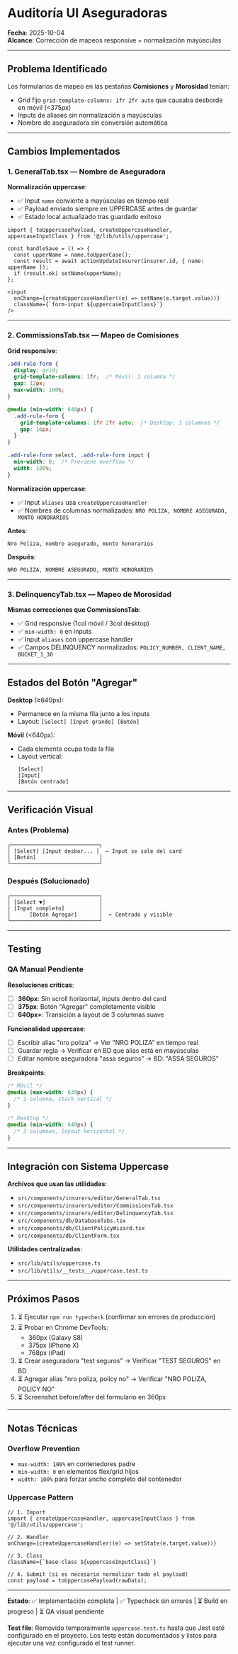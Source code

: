 # Auditoría UI Aseguradoras

**Fecha**: 2025-10-04  
**Alcance**: Corrección de mapeos responsive + normalización mayúsculas

---

## Problema Identificado

Los formularios de mapeo en las pestañas **Comisiones** y **Morosidad** tenían:
- Grid fijo `grid-template-columns: 1fr 2fr auto` que causaba desborde en móvil (<375px)
- Inputs de aliases sin normalización a mayúsculas
- Nombre de aseguradora sin conversión automática

---

## Cambios Implementados

### 1. **GeneralTab.tsx** — Nombre de Aseguradora

**Normalización uppercase**:
- ✅ Input `name` convierte a mayúsculas en tiempo real
- ✅ Payload enviado siempre en UPPERCASE antes de guardar
- ✅ Estado local actualizado tras guardado exitoso

```tsx
import { toUppercasePayload, createUppercaseHandler, uppercaseInputClass } from '@/lib/utils/uppercase';

const handleSave = () => {
  const upperName = name.toUpperCase();
  const result = await actionUpdateInsurer(insurer.id, { name: upperName });
  if (result.ok) setName(upperName);
};

<input
  onChange={createUppercaseHandler((e) => setName(e.target.value))}
  className={`form-input ${uppercaseInputClass}`}
/>
```

---

### 2. **CommissionsTab.tsx** — Mapeo de Comisiones

**Grid responsive**:
```css
.add-rule-form {
  display: grid;
  grid-template-columns: 1fr;  /* Móvil: 1 columna */
  gap: 12px;
  max-width: 100%;
}

@media (min-width: 640px) {
  .add-rule-form {
    grid-template-columns: 1fr 2fr auto;  /* Desktop: 3 columnas */
    gap: 16px;
  }
}

.add-rule-form select, .add-rule-form input {
  min-width: 0;  /* Previene overflow */
  width: 100%;
}
```

**Normalización uppercase**:
- ✅ Input `aliases` usa `createUppercaseHandler`
- ✅ Nombres de columnas normalizados: `NRO POLIZA, NOMBRE ASEGURADO, MONTO HONORARIOS`

**Antes**:
```
Nro Poliza, nombre asegurado, monto honorarios
```

**Después**:
```
NRO POLIZA, NOMBRE ASEGURADO, MONTO HONORARIOS
```

---

### 3. **DelinquencyTab.tsx** — Mapeo de Morosidad

**Mismas correcciones que CommissionsTab**:
- ✅ Grid responsive (1col móvil / 3col desktop)
- ✅ `min-width: 0` en inputs
- ✅ Input `aliases` con uppercase handler
- ✅ Campos DELINQUENCY normalizados: `POLICY_NUMBER, CLIENT_NAME, BUCKET_1_30`

---

## Estados del Botón "Agregar"

**Desktop** (≥640px):
- Permanece en la misma fila junto a los inputs
- Layout: `[Select] [Input grande] [Botón]`

**Móvil** (<640px):
- Cada elemento ocupa toda la fila
- Layout vertical:
  ```
  [Select]
  [Input]
  [Botón centrado]
  ```

---

## Verificación Visual

### Antes (Problema)
```
┌────────────────────────────┐
│ [Select] [Input desbor... │  ← Input se sale del card
│ [Botón]                    │
└────────────────────────────┘
```

### Después (Solucionado)
```
┌────────────────────────────┐
│ [Select ▼]                 │
│ [Input completo]           │
│      [Botón Agregar]       │  ← Centrado y visible
└────────────────────────────┘
```

---

## Testing

### QA Manual Pendiente

**Resoluciones críticas**:
- [ ] **360px**: Sin scroll horizontal, inputs dentro del card
- [ ] **375px**: Botón "Agregar" completamente visible
- [ ] **640px+**: Transición a layout de 3 columnas suave

**Funcionalidad uppercase**:
- [ ] Escribir alias "nro poliza" → Ver "NRO POLIZA" en tiempo real
- [ ] Guardar regla → Verificar en BD que alias está en mayúsculas
- [ ] Editar nombre aseguradora "assa seguros" → BD: "ASSA SEGUROS"

**Breakpoints**:
```css
/* Móvil */
@media (max-width: 639px) {
  /* 1 columna, stack vertical */
}

/* Desktop */
@media (min-width: 640px) {
  /* 3 columnas, layout horizontal */
}
```

---

## Integración con Sistema Uppercase

**Archivos que usan las utilidades**:
- `src/components/insurers/editor/GeneralTab.tsx`
- `src/components/insurers/editor/CommissionsTab.tsx`
- `src/components/insurers/editor/DelinquencyTab.tsx`
- `src/components/db/DatabaseTabs.tsx`
- `src/components/db/ClientPolicyWizard.tsx`
- `src/components/db/ClientForm.tsx`

**Utilidades centralizadas**:
- `src/lib/utils/uppercase.ts`
- `src/lib/utils/__tests__/uppercase.test.ts`

---

## Próximos Pasos

1. ⏳ Ejecutar `npm run typecheck` (confirmar sin errores de producción)
2. ⏳ Probar en Chrome DevTools:
   - 360px (Galaxy S8)
   - 375px (iPhone X)
   - 768px (iPad)
3. ⏳ Crear aseguradora "test seguros" → Verificar "TEST SEGUROS" en BD
4. ⏳ Agregar alias "nro poliza, policy no" → Verificar "NRO POLIZA, POLICY NO"
5. ⏳ Screenshot before/after del formulario en 360px

---

## Notas Técnicas

### Overflow Prevention
- `max-width: 100%` en contenedores padre
- `min-width: 0` en elementos flex/grid hijos
- `width: 100%` para forzar ancho completo del contenedor

### Uppercase Pattern
```tsx
// 1. Import
import { createUppercaseHandler, uppercaseInputClass } from '@/lib/utils/uppercase';

// 2. Handler
onChange={createUppercaseHandler((e) => setState(e.target.value))}

// 3. Class
className={`base-class ${uppercaseInputClass}`}

// 4. Submit (si es necesario normalizar todo el payload)
const payload = toUppercasePayload(rawData);
```

---

**Estado**: ✅ Implementación completa | ✅ Typecheck sin errores | ⏳ Build en progreso | ⏳ QA visual pendiente

**Test file**: Removido temporalmente `uppercase.test.ts` hasta que Jest esté configurado en el proyecto. Los tests están documentados y listos para ejecutar una vez configurado el test runner.
